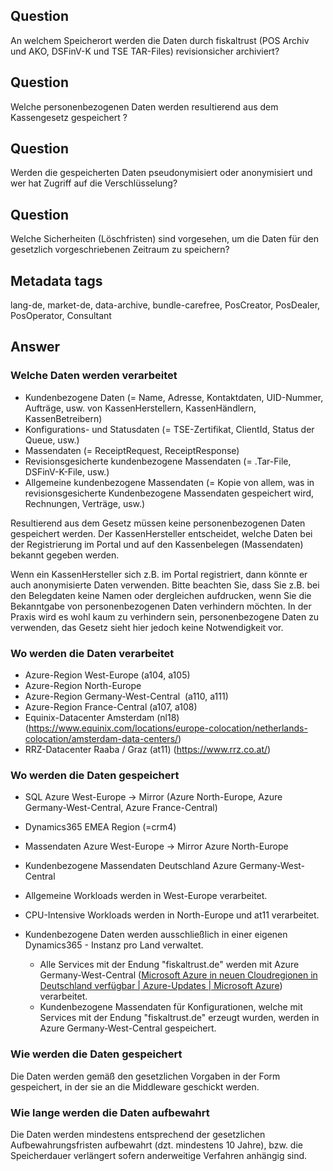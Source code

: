 ## Question

An welchem Speicherort werden die Daten durch fiskaltrust (POS Archiv und AKO,  DSFinV-K und TSE TAR-Files) revisionsicher archiviert?

## Question

Welche personenbezogenen Daten werden resultierend aus dem Kassengesetz gespeichert ?

## Question

Werden die gespeicherten Daten pseudonymisiert oder anonymisiert und wer hat Zugriff auf die Verschlüsselung?

## Question

Welche Sicherheiten (Löschfristen) sind vorgesehen, um die Daten für den gesetzlich vorgeschriebenen Zeitraum zu speichern?

## Metadata tags

lang-de, market-de, data-archive, bundle-carefree, PosCreator, PosDealer, PosOperator, Consultant

## Answer

### Welche Daten werden verarbeitet

- Kundenbezogene Daten (= Name, Adresse, Kontaktdaten, UID-Nummer, Aufträge, usw. von KassenHerstellern, KassenHändlern, KassenBetreibern)
- Konfigurations- und Statusdaten (= TSE-Zertifikat, ClientId, Status der Queue, usw.)
- Massendaten (= ReceiptRequest, ReceiptResponse)
- Revisionsgesicherte kundenbezogene Massendaten (= .Tar-File, DSFinV-K-File, usw.)
- Allgemeine kundenbezogene Massendaten (= Kopie von allem, was in revisionsgesicherte Kundenbezogene Massendaten gespeichert wird, Rechnungen, Verträge, usw.)

Resultierend aus dem Gesetz müssen keine personenbezogenen Daten gespeichert werden. Der KassenHersteller entscheidet, welche Daten bei der Registrierung im Portal und auf den Kassenbelegen (Massendaten) bekannt gegeben werden.

Wenn ein KassenHersteller sich z.B. im Portal registriert, dann könnte er auch anonymisierte Daten verwenden. 
Bitte beachten Sie, dass Sie z.B. bei den Belegdaten keine Namen oder dergleichen aufdrucken, wenn Sie die Bekanntgabe von personenbezogenen Daten verhindern möchten. 
In der Praxis wird es wohl kaum zu verhindern sein, personenbezogene Daten zu verwenden, das Gesetz sieht hier jedoch keine Notwendigkeit vor. 

### Wo werden die Daten verarbeitet

* Azure-Region West-Europe (a104, a105)
* Azure-Region North-Europe 
* Azure-Region Germany-West-Central  (a110, a111)
* Azure-Region France-Central (a107, a108)
* Equinix-Datacenter Amsterdam (nl18) (https://www.equinix.com/locations/europe-colocation/netherlands-colocation/amsterdam-data-centers/)
* RRZ-Datacenter Raaba / Graz (at11) (https://www.rrz.co.at/)


### Wo werden die Daten gespeichert

- SQL Azure West-Europe -> Mirror (Azure North-Europe, Azure Germany-West-Central, Azure France-Central)
- Dynamics365 EMEA Region (=crm4)
- Massendaten Azure West-Europe -> Mirror Azure North-Europe
- Kundenbezogene Massendaten Deutschland Azure Germany-West-Central


- Allgemeine Workloads werden in West-Europe verarbeitet.
- CPU-Intensive Workloads werden in North-Europe und at11 verarbeitet.
- Kundenbezogene Daten werden ausschließlich in einer eigenen Dynamics365 - Instanz pro Land verwaltet.
  - Alle Services mit der Endung "fiskaltrust.de" werden mit Azure Germany-West-Central ([Microsoft Azure in neuen Cloudregionen in Deutschland verfügbar | Azure-Updates | Microsoft Azure](https://azure.microsoft.com/de-de/updates/microsoft-azure-available-from-new-cloud-regions-in-germany/)) verarbeitet.
  - Kundenbezogene Massendaten für Konfigurationen, welche mit Services mit der Endung "fiskaltrust.de" erzeugt wurden, werden in Azure Germany-West-Central gespeichert.

### Wie werden die Daten gespeichert

Die Daten werden gemäß den gesetzlichen Vorgaben in der Form gespeichert, in der sie an die Middleware geschickt werden.

### Wie lange werden die Daten aufbewahrt

Die Daten werden mindestens entsprechend der gesetzlichen Aufbewahrungsfristen aufbewahrt (dzt. mindestens 10 Jahre), bzw. die Speicherdauer verlängert sofern anderweitige Verfahren anhängig sind.